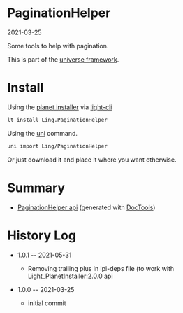 PaginationHelper
===========
2021-03-25



Some tools to help with pagination.


This is part of the [universe framework](https://github.com/karayabin/universe-snapshot).


Install
==========

Using the [planet installer](https://github.com/lingtalfi/Light_PlanetInstaller) via [light-cli](https://github.com/lingtalfi/Light_Cli)
```bash
lt install Ling.PaginationHelper
```

Using the [uni](https://github.com/lingtalfi/universe-naive-importer) command.
```bash
uni import Ling/PaginationHelper
```

Or just download it and place it where you want otherwise.






Summary
===========
- [PaginationHelper api](https://github.com/lingtalfi/PaginationHelper/blob/master/doc/api/Ling/PaginationHelper.md) (generated with [DocTools](https://github.com/lingtalfi/DocTools))






History Log
=============

- 1.0.1 -- 2021-05-31

    - Removing trailing plus in lpi-deps file (to work with Light_PlanetInstaller:2.0.0 api

- 1.0.0 -- 2021-03-25

    - initial commit
